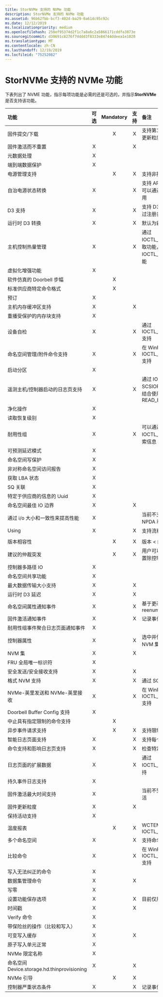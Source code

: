 ```yaml
---
title: StorNVMe 支持的 NVMe 功能
description: StorNVMe 支持的 NVMe 功能
ms.assetid: 96b62fbb-bcf3-402d-ba29-0a61dc95c92c
ms.date: 12/12/2019
ms.localizationpriority: medium
ms.openlocfilehash: 250ef95374d2f1c7a8a6c2a5866171cddfa3873e
ms.sourcegitcommit: d30691c8276f7dddd3f8333e84744ddeea1e1020
ms.translationtype: MT
ms.contentlocale: zh-CN
ms.lasthandoff: 12/19/2019
ms.locfileid: "75252082"
---
```

# <a name="nvme-features-supported-by-stornvme"></a>StorNVMe 支持的 NVMe 功能

下表列出了 NVME 功能，指示每项功能是必需的还是可选的，并指示**StorNVMe**是否支持该功能。

| 功能  | 可选 | Mandatory | 支持 | 备注 |
| :------- | :------: | :-------: | :-------: | :------- |
| 固件提交/下载                                       |   | X | X | 支持第1个槽，多个槽。 与控制器报告的固件更新粒度对齐 |
| 固件激活而不重置                              | X |   | X | |
| 元数据处理                                              | X |   |   | |
| 端到端数据保护                                     | X |   |   | |
| 电源管理支持                                       |   | X | X | 支持非操作电源状态 |
| 自治电源状态转换                             | X |   | X | 支持 APST，但在默认情况下处于禁用状态。 可以通过注册表设置 IdlePowerMode = 3 启用 |
| D3 支持                                                     | X |   | X | 支持 D3 转换，但默认情况下禁用。 可以通过注册表设置 IdlePowerMode = 2 来启用 |
| 运行时 D3 转换                                         | X |   | X | 默认为新式备用中的选定平台启用 |
| 主机控制热量管理                             | X |   | X | 通过 IOCTL_STORAGE_QUERY_PROPERTY 获取功能，并通过 IOCTL_STORAGE_SET_PROPERTY 设置功能 |
| 虚拟化增强功能                                    | X |   |   | |
| 软件仿真的 Doorbell 步幅                         |   | X |   | |
| 标准供应商特定命令格式                        |   | X |   | |
| 预订                                                   | X |   |   | |
| 主机内存缓冲区支持                                     | X |   | X | |
| 重播受保护的内存块支持                          | X |   |   | |
| 设备自检                                               | X |   | X | 通过 IOCTL_STORAGE_PROTOCOL_COMMAND 支持 |
| 命名空间管理/附件命令支持                  | X |   | X | 在 WinPE 模式下通过 IOCTL_STORAGE_PROTOCOL_COMMAND 支持 |
| 启动分区                                                | X |   |   | |
| 遥测主机/控制器启动的日志页支持           | X |   | X | 通过 IOCTL_SCSI_PASS_THROUGH 将命令 SCSIOP_READ_DATA_BUFF16 与缓冲模式结合使用来支持 READ_BUFFER_MODE_ERROR_HISTORY |
| 净化操作                                            | X |   |   | |
| 读取恢复级别                                            | X |   |   | |
| 耐用性组                                               | X |   | X | 可以通过 IOCTL_STORAGE_QUERY_PROPERTY 检索信息 |
| 可预测延迟模式                                       | X |   |   | |
| 命名空间写保护                                     | X |   |   | |
| 非对称命名空间访问报告                          | X |   |   | |
| 获取 LBA 状态                                                 | X |   |   | |
| SQ 关联                                                | X |   |   | |
| 特定于供应商的信息的 Uuid                          | X |   |   | |
| 命名空间最佳 IO 边界                                  | X |   | X | |
| 通过 i/o 大小和一致性来提高性能 | X |   |   | 当前不支持 NPWG、NPWA、NPDG、NPDA 和 NOWS |
| Using                                                     | X |   | X | 支持流和标识指令 |
|                                                                |   |   |   | |
| 版本相容性                                             |   | X | X | 版本 < 的符合性 = 1。4 |
| 建议的仲裁突发                                  |   | X | X | 用户可以通过注册表项 ArbitrationBurst 设置除控制器报告值以外的任何值。 |
| 控制器多路径 IO                                       | X |   |   | |
| 命名空间共享功能                                 | X |   |   | |
| 最大数据传输大小支持                             | X |   | X | |
| 运行时 D3 延迟                                             | X |   | X | |
| 命名空间属性通知事件                              | X |   | X | 基于更改日志记录事件和触发命名空间 reenumeration |
| 固件激活通知事件                              | X |   | X | 记录事件并读取日志页 |
| 耐用性组事件聚合日志页面通知事件         | X |   |   | |
| 控制器属性                                          | X |   | X | 选中并使用了非操作电源状态权限模式和 NVM 集 |
| NVM 集                                                       | X |   | X | |
| FRU 全局唯一标识符                                 | X |   |   | |
| 安全发送/安全接收支持                         | X |   | X | |
| 格式 NVM 支持                                             | X |   | X | 通过 SCSI 净化支持 |
| NVMe-英里发送和 NVMe-英里接收                               | X |   | X | 在 WinPE 模式下通过 IOCTL_STORAGE_PROTOCOL_COMMAND 支持 |
| Doorbell Buffer Config 支持                                 | X |   |   | |
| 中止具有指定限制的命令支持                    |   | X |   | |
| 异步事件请求支持                             |   | X | X | 支持限制为事件计数4 |
| 智能日志页面支持                                         | X |   | X | 支持每个命名空间的日志页 |
| 命令支持和影响日志页支持                 | X |   | X | 检查特定于供应商的命令执行 |
| 日志页面的扩展数据                                     | X |   | X | 通过 IOCTL_STORAGE_QUERY_PROPERTY 支持 |
| 持久事件日志支持                                   | X |   |   | |
| 固件激活最大时间支持                       | X |   |   | 当前不受支持，即使支持无需重置的固件激活 |
| 固件更新粒度                                    | X |   | X | |
| 保持活动支持                                             | X |   |   | |
| 温度报表                                             |   | X | X | WCTEMP 和 CCTEMP。 可访问 IOCTL_STORAGE_QUERY_PROPERTY |
| 多个命名空间                                            | X |   | X | 支持命名空间的运行时枚举 |
| 比较命令                                                | X |   | X | 在 WinPE 模式下通过 IOCTL_STORAGE_PROTOCOL_COMMAND 支持 |
| 写入无法纠正的命令                                    | X |   |   | |
| 数据集管理命令                                     | X |   | X | |
| 写零                                                   | X |   |   | |
| 设置功能保存选项                                       | X |   | X | 目前仅用于 VWC 永久性设置 |
| 时间戳                                                      | X |   | X | |
| Verify 命令                                                 | X |   |   | |
| 带保险丝的操作（比较和写入）                           | X |   |   | |
| 可变写入缓存                                           | X |   | X | |
| 原子写入单元正常                                       | X |   |   | |
| NVMe 限定名称                                           | X |   |   | |
| 命名空间 Device.storage.hd.thinprovisioning                                     | X |   | X | |
| NVMe 引导                                                      |   | X | X | |
| 控制器严重状态条件                              | X |   | X | 记录事件，并继续执行控制器重新初始化 |
